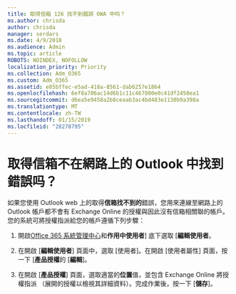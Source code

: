 ```yaml
---
title: 取得信箱 126 找不到錯誤 OWA 中吗？
ms.author: chrisda
author: chrisda
manager: serdars
ms.date: 4/9/2018
ms.audience: Admin
ms.topic: article
ROBOTS: NOINDEX, NOFOLLOW
localization_priority: Priority
ms.collection: Adm_O365
ms.custom: Adm_O365
ms.assetid: e85bffec-e5ad-418a-8561-dab6257e1864
ms.openlocfilehash: 6ef8a706ac14d6b1c11c467800e0c41df2450ea1
ms.sourcegitcommit: d6ea5e9458a2b8ceaab3ac4bd483e1130b9a398a
ms.translationtype: MT
ms.contentlocale: zh-TW
ms.lasthandoff: 01/15/2019
ms.locfileid: "28278795"
---
```

# <a name="getting-a-mailbox-not-found-error-in-outlook-on-the-web"></a>取得信箱不在網路上的 Outlook 中找到錯誤吗？

如果您使用 Outlook web 上的取得**信箱找不到的**錯誤，您用來連線至網路上的 Outlook 帳戶都不會有 Exchange Online 的授權與因此沒有信箱相關聯的帳戶。您的系統可將授權指派給您的帳戶遵循下列步驟： 
  
1. 開啟[Office 365 系統管理中心](https://portal.office.com/adminportal/home#/homepage)和**作用中使用者**] 底下選取 [**編輯使用者**。
    
2. 在開啟 [**編輯使用者**] 頁面中，選取 [使用者]。在開啟 [使用者屬性] 頁面，按一下 [**產品授權**的 [**編輯**]。
    
3. 在開啟 [**產品授權**] 頁面，選取適當的**位置**值，並包含 Exchange Online 將授權指派 （展開的授權以檢視其詳細資料）。完成作業後，按一下 [**儲存**]。
    

